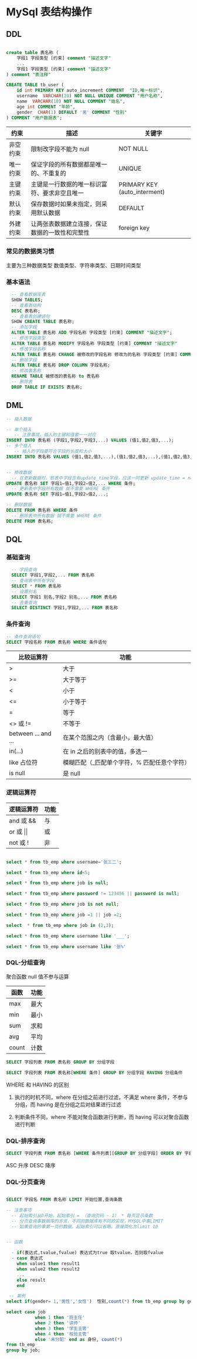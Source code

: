 # MySql 表结构操作

## DDL

```sql

create table 表名称 (
    字段1 字段类型 [约束] comment "描述文字"
    ...
    字段1 字段类型 [约束] comment "描述文字"
) comment "表注释"

CREATE TABLE tb_user (
	id int PRIMARY KEY auto_increment COMMENT  "ID,唯一标识",
	username  VARCHAR(20) NOT NULL UNIQUE COMMENT "用户名称",
	name  VARCHAR(10) NOT NULL COMMENT "姓名",
	age int COMMENT "年龄",
	gender  CHAR(1) DEFAULT '男' COMMENT "性别"
) COMMENT "用户数据表";
```

| 约束     | 描述                                           | 关键字                       |
| -------- | ---------------------------------------------- | ---------------------------- |
| 非空约束 | 限制改字段不能为 null                          | NOT NULL                     |
| 唯一约束 | 保证字段的所有数据都是唯一的、不重复的         | UNIQUE                       |
| 主键约束 | 主键是一行数据的唯一标识富符、要求非空且唯一   | PRIMARY KEY (auto_interment) |
| 默认约束 | 保存数据时如果未指定，则采用默认数据           | DEFAULT                      |
| 外建约束 | 让两张表数据建立连接，保证数据的一致性和完整性 | foreign key                  |

### 常见的数据类习惯

主要为三种数据类型 数值类型、字符串类型、日期时间类型

### 基本语法

```sql
  -- 查看数据库表
  SHOW TABLES;
  -- 查看表结构
  DESC 表名称;
  -- 查看表创建语句
  SHOW CREATE TABLE 表名称;
  -- 添加字段
  ALTER TABLE 表名称 ADD 字段名称 字段类型 [约束] COMMENT "描述文字";
  -- 修改字段类型
  ALTER TABLE 表名称 MODIFY 字段名称 字段类型 [约束] COMMENT "描述文字"
  -- 修改字段名称
  ALTER TABLE 表名称 CHANGE 被修改的字段名称 修改为的名称 字段类型 [约束] COMMENT "描述文字"
  -- 删除字段
  ALTER TABLE 表名称 DROP COLUMN 字段名称;
  -- 修改表名称
  RENAME TABLE 被修改的表名称 to 表名称
  -- 删除表
  DROP TABLE IF EXISTS 表名称;
```

## DML

```sql
-- 插入数据

-- 单个插入
   -- 注意事项，插入的主键和值要一一对应
INSERT INTO 表名称 (字段1,字段2,字段3,...) VALUES (值1,值2,值3,...);
-- 多个插入
   -- 插入的字段要符合字段的长度和大小
INSERT INTO 表名称 VALUES (值1,值2,值3,...),(值1,值2,值3,...),(值1,值2,值3,...);


-- 修改数据
  -- 在更新数据时，若表中字段含有update_time字段，应该一同更新 update_time = now()
UPDATE 表名称 SET 字段1=值1,字段2=值2,... WHERE 条件;
  -- 更新表中字段所有数据 就不需要 WHERE 条件
UPDATE 表名称 SET 字段1=值1,字段2=值2,...;

-- 删除数据
DELETE FROM 表名称 WHERE 条件
  -- 删除表中所有数据 就不需要 WHERE 条件
DELETE FROM 表名称;
```

## DQL

### 基础查询

```sql
  -- 字段查询
  SELECT 字段1,字段2,... FROM 表名称
  -- 查询表中所有字段
  SELECT * FROM 表名称
  -- 设置别名
  SELECT 字段1 别名,字段2 别名,... FROM 表名称
  -- 去重查询
  SELECT DISTINCT 字段1,字段2,... FROM 表名称

```

### 条件查询

```sql
-- 条件查询语句
SELECT 字段名称 FROM 表名称 WHERE 条件语句
```

| 比较运算符          | 功能                                         |
| ------------------- | -------------------------------------------- |
| >                   | 大于                                         |
| >=                  | 大于等于                                     |
| <                   | 小于                                         |
| <=                  | 小于等于                                     |
| =                   | 等于                                         |
| <> 或 !=            | 不等于                                       |
| between ... and ... | 在某个范围之内（含最小，最大值）             |
| in(...)             | 在 in 之后的别表中的值，多选一               |
| like 占位符         | 模糊匹配（\_匹配单个字符，% 匹配任意个字符） |
| is null             | 是 null                                      |

### 逻辑运算符

| 逻辑运算符 | 功能 |
| ---------- | ---- |
| and 或 &&  | 与   |
| or 或 \|\| | 或   |
| not 或 !   | 非   |

```sql

select * from tb_emp where username='张三二';

select * from tb_emp where id<5;

select * from tb_emp where job is null;

select * from tb_emp where password != 123456 || password is null;

select * from tb_emp where job is not null;

select * from tb_emp where job =1 || job =2;

select  * from tb_emp where job in (2,3);

select * from tb_emp where username like '___';

select * from tb_emp where username like '张%'
```

### DQL-分组查询

聚合函数 null 值不参与运算

| 函数  | 功能 |
| ----- | ---- |
| max   | 最大 |
| min   | 最小 |
| sum   | 求和 |
| avg   | 平均 |
| count | 计数 |

```sql
SELECT 字段列表 FROM 表名称 GROUP BY 分组字段

SELECT 字段列表 FROM 表名称[WHERE 条件] GROUP BY 分组字段 HAVING 分组条件
```

WHERE 和 HAVING 的区别

1. 执行的时机不同，where 在分组之前进行过滤，不满足 where 条件，不参与分组，而 having 是在分组之后对结果进行过滤

2. 判断条件不同，where 不能对聚合函数进行判断，而 having 可以对聚合函数进行判断

### DQL-排序查询

```sql
SELECT 字段列表 FROM 表名称 [WHERE 条件列表][GROUP BY 分组字段] ORDER BY 字段1 [ASC|DESC],字段2 [ASC|DESC],...
```

ASC 升序 DESC 降序

### DQL-分页查询

```sql

SELECT 字段名 FROM 表名称 LIMIT 开始位置,查询条数

-- 注意事项
  -- 起始索引从0开始，起始索引 = （查询页码 - 1） * 每页显示条数
  -- 分页查询事数据库的方言，不同的数据库有不同的实现，MYSQL中事LIMIT
  -- 如果查询的事第一页的数据，起始索引可以省略。直接简化为limit 10

```

```sql

-- 函数

  - if(表达式,tvalue,fvalue) 表达式为true 取tvalue，否则取fvalue
  - case 表达式
    when value1 then result1
    when value2 then result2
    ...
    else result
    end

 -- 案例
select if(gender= 1,'男性','女性')  性别,count(*) from tb_emp group by gender;

select case job
           when 1 then '班主任'
           when 2 then '讲师'
           when 3 then '学生主管'
           when 4 then '校验主管'
           else '未分配' end as 身份, count(*)
from tb_emp
group by job;
```
